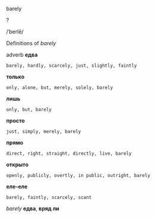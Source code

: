 barely

?

/ˈberlē/

Definitions of _barely_

adverb
**едва**

    barely, hardly, scarcely, just, slightly, faintly
**только**

    only, alone, but, merely, solely, barely
**лишь**

    only, but, barely
**просто**

    just, simply, merely, barely
**прямо**

    direct, right, straight, directly, live, barely
**открыто**

    openly, publicly, overtly, in public, outright, barely
**еле-еле**

    barely, faintly, scarcely, scant

_barely_
**едва**, **вряд ли**
